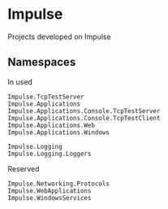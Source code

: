# Impulse

Projects developed on Impulse

## Namespaces

In used

    Impulse.TcpTestServer
    Impulse.Applications
    Impulse.Applications.Console.TcpTestServer
    Impulse.Applications.Console.TcpTestClient
    Impulse.Applications.Web
    Impulse.Applications.Windows

    Impulse.Logging
    Impulse.Logging.Loggers

Reserved

    Impulse.Networking.Protocols
    Impulse.WebApplications
    Impulse.WindowsServices

